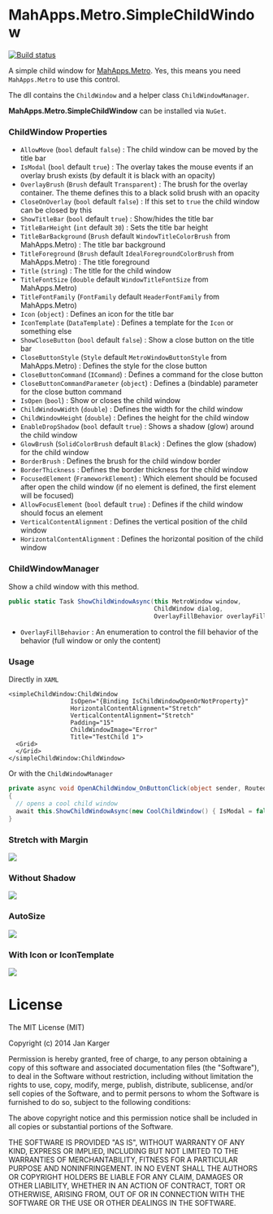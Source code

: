 # MahApps.Metro.SimpleChildWindow

[![Build status](https://ci.appveyor.com/api/projects/status/qyv24na2ff822h21/branch/master?svg=true)](https://ci.appveyor.com/project/punker76/mahapps-metro-simplechildwindow/branch/master)

A simple child window for [MahApps.Metro](https://github.com/MahApps/MahApps.Metro). Yes, this means you need `MahApps.Metro` to use this control.

The dll contains the `ChildWindow` and a helper class `ChildWindowManager`.

**MahApps.Metro.SimpleChildWindow** can be installed via `NuGet`.

### ChildWindow Properties

- `AllowMove` (`bool` default `false`) : The child window can be moved by the title bar
- `IsModal` (`bool` default `true`) : The overlay takes the mouse events if an overlay brush exists (by default it is black with an opacity)
- `OverlayBrush` (`Brush` default `Transparent`) : The brush for the overlay container. The theme defines this to a black solid brush with an opacity
- `CloseOnOverlay` (`bool` default `false`) : If this set to `true` the child window can be closed by this
- `ShowTitleBar` (`bool` default `true`) : Show/hides the title bar
- `TitleBarHeight` (`int` default `30`) : Sets the title bar height
- `TitleBarBackground` (`Brush` default `WindowTitleColorBrush` from MahApps.Metro) : The title bar background
- `TitleForeground` (`Brush` default `IdealForegroundColorBrush` from MahApps.Metro) : The title foreground
- `Title` (`string`) : The title for the child window
- `TitleFontSize` (`double` default `WindowTitleFontSize` from MahApps.Metro)
- `TitleFontFamily` (`FontFamily` default `HeaderFontFamily` from MahApps.Metro)
- `Icon` (`object`) : Defines an icon for the title bar
- `IconTemplate` (`DataTemplate`) : Defines a template for the `Icon` or something else
- `ShowCloseButton` (`bool` default `false`) : Show a close button on the title bar
- `CloseButtonStyle` (`Style` default `MetroWindowButtonStyle` from MahApps.Metro) : Defines the style for the close button
- `CloseButtonCommand` (`ICommand`) : Defines a command for the close button
- `CloseButtonCommandParameter` (`object`) : Defines a (bindable) parameter for the close button command
- `IsOpen` (`bool`) : Show or closes the child window
- `ChildWindowWidth` (`double`) : Defines the width for the child window
- `ChildWindowHeight` (`double`) : Defines the height for the child window
- `EnableDropShadow` (`bool` default `true`) : Shows a shadow (glow) around the child window
- `GlowBrush` (`SolidColorBrush` default `Black`) : Defines the glow (shadow) for the child window
- `BorderBrush` : Defines the brush for the child window border
- `BorderThickness` :  Defines the border thickness for the child window
- `FocusedElement` (`FrameworkElement`) : Which element should be focused after open the child window (if no element is defined, the first element will be focused)
- `AllowFocusElement` (`bool` default `true`) : Defines if the child window should focus an element
- `VerticalContentAlignment` : Defines the vertical position of the child window
- `HorizontalContentAlignment` : Defines the horizontal position of the child window

### ChildWindowManager

Show a child window with this method.

```csharp
public static Task ShowChildWindowAsync(this MetroWindow window,
                                        ChildWindow dialog,
                                        OverlayFillBehavior overlayFillBehavior = OverlayFillBehavior.WindowContent)
```

- `OverlayFillBehavior` : An enumeration to control the fill behavior of the behavior (full window or only the content)

### Usage

Directly in `XAML`

```xaml
<simpleChildWindow:ChildWindow
                 IsOpen="{Binding IsChildWindowOpenOrNotProperty}"
                 HorizontalContentAlignment="Stretch"
                 VerticalContentAlignment="Stretch"
                 Padding="15"
                 ChildWindowImage="Error"
                 Title="TestChild 1">
  <Grid>
  </Grid>
</simpleChildWindow:ChildWindow>
```

Or with the `ChildWindowManager`

```csharp
private async void OpenAChildWindow_OnButtonClick(object sender, RoutedEventArgs e)
{
  // opens a cool child window
  await this.ShowChildWindowAsync(new CoolChildWindow() { IsModal = false });
}
```

### Stretch with Margin

![](./screenshots/2014-12-13_23h46_00.png)  

### Without Shadow

![](./screenshots/2014-12-13_23h46_16.png)  

### AutoSize

![](./screenshots/2014-12-13_23h46_32.png)  

### With Icon or IconTemplate

![](./screenshots/2014-12-14_21h20_55.png)  

# License

The MIT License (MIT)

Copyright (c) 2014 Jan Karger

Permission is hereby granted, free of charge, to any person obtaining a copy
of this software and associated documentation files (the "Software"), to deal
in the Software without restriction, including without limitation the rights
to use, copy, modify, merge, publish, distribute, sublicense, and/or sell
copies of the Software, and to permit persons to whom the Software is
furnished to do so, subject to the following conditions:

The above copyright notice and this permission notice shall be included in all
copies or substantial portions of the Software.

THE SOFTWARE IS PROVIDED "AS IS", WITHOUT WARRANTY OF ANY KIND, EXPRESS OR
IMPLIED, INCLUDING BUT NOT LIMITED TO THE WARRANTIES OF MERCHANTABILITY,
FITNESS FOR A PARTICULAR PURPOSE AND NONINFRINGEMENT. IN NO EVENT SHALL THE
AUTHORS OR COPYRIGHT HOLDERS BE LIABLE FOR ANY CLAIM, DAMAGES OR OTHER
LIABILITY, WHETHER IN AN ACTION OF CONTRACT, TORT OR OTHERWISE, ARISING FROM,
OUT OF OR IN CONNECTION WITH THE SOFTWARE OR THE USE OR OTHER DEALINGS IN THE
SOFTWARE.

